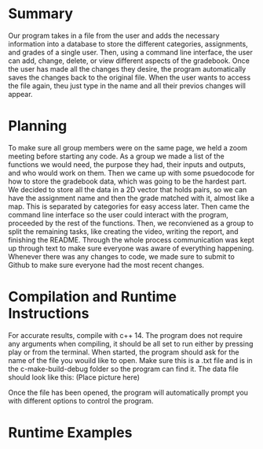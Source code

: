 # Summary
Our program takes in a file from the user and adds the necessary information into a database to store the different categories, assignments, and grades of a single user.
Then, using a command line interface, the user can add, change, delete, or view different aspects of the gradebook. Once the user has made all the changes they desire, 
the program automatically saves the changes back to the original file. When the user wants to access the file again, theu just type in the name and all their previos changes
will appear. 


# Planning
To make sure all group members were on the same page, we held a zoom meeting before starting any code. As a group we made a list of the functions we would need, the purpose they had, their inputs and outputs, and who would work on them. Then we came up with some psuedocode for how to store the gradebook data, which was going to be the hardest part.
We decided to store all the data in a 2D vector that holds pairs, so we can have the assignment name and then the grade matched with it, almost like a map. This is separated by categories for easy access later. Then came the command line interface so the user could interact with the program, proceeded by the rest of the functions. Then, we reconviened as a group to split the remaining tasks, like creating the video, writing the report, and finishing the README. Through the whole process communication was kept up through text to make sure everyone was aware of everything happening. Whenever there was any changes to code, we made sure to submit to Github to make sure everyone had the most recent changes. 

# Compilation and Runtime Instructions
For accurate results, compile with c++ 14. The program does not require any arguments when compiling, it should be all set to run either by pressing play or from the terminal. When started, the program should ask for the name of the file you wouild like to open. Make sure this is a .txt file and is in the c-make-build-debug folder so the program can find it. The data file should look like this: 
(Place picture here)

Once the file has been opened, the program will automatically prompt you with different options to control the program. 

# Runtime Examples



